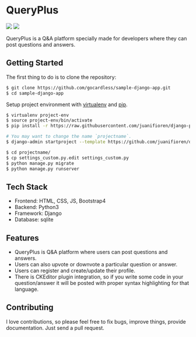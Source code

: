 # QueryPlus

[![](https://img.shields.io/badge/Made_with-Django-green?style=for-the-badge&logo=django)](https://www.djangoproject.com/)
[![](https://img.shields.io/badge/IDE-Visual_Studio_Code-red?style=for-the-badge&logo=visual-studio-code)](https://code.visualstudio.com/  "Visual Studio Code")

QueryPlus is a Q&amp;A platform specially made for developers where they can post questions and answers.

## Getting Started

The first thing to do is to clone the repository:

```sh
$ git clone https://github.com/gocardless/sample-django-app.git
$ cd sample-django-app
```

Setup project environment with [virtualenv](https://virtualenv.pypa.io) and [pip](https://pip.pypa.io).

```bash
$ virtualenv project-env
$ source project-env/bin/activate
$ pip install -r https://raw.githubusercontent.com/juanifioren/django-project-template/master/requirements.txt

# You may want to change the name `projectname`.
$ django-admin startproject --template https://github.com/juanifioren/django-project-template/archive/master.zip projectname

$ cd projectname/
$ cp settings_custom.py.edit settings_custom.py
$ python manage.py migrate
$ python manage.py runserver
```

## Tech Stack 

* Frontend: HTML, CSS, JS, Bootstrap4
* Backend: Python3
* Framework: Django
* Database: sqlite

## Features

* QueryPlus is Q&A platform where users can post questions and answers.
* Users can also upvote or downvote a particular question or answer.
* Users can register and create/update their profile.
* There is CKEditor plugin integration, so if you write some code in your question/answer
it will be posted with proper syntax highlighting for that language.

## Contributing

I love contributions, so please feel free to fix bugs, improve things, provide documentation. Just send a pull request.
